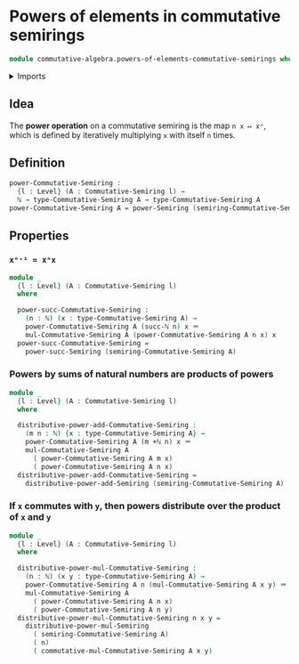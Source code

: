 # Powers of elements in commutative semirings

```agda
module commutative-algebra.powers-of-elements-commutative-semirings where
```

<details><summary>Imports</summary>

```agda
open import commutative-algebra.commutative-semirings

open import elementary-number-theory.addition-natural-numbers
open import elementary-number-theory.natural-numbers

open import foundation.identity-types
open import foundation.universe-levels

open import ring-theory.powers-of-elements-semirings
```

</details>

## Idea

The **power operation** on a commutative semiring is the map `n x ↦ xⁿ`, which
is defined by iteratively multiplying `x` with itself `n` times.

## Definition

```agda
power-Commutative-Semiring :
  {l : Level} (A : Commutative-Semiring l) →
  ℕ → type-Commutative-Semiring A → type-Commutative-Semiring A
power-Commutative-Semiring A = power-Semiring (semiring-Commutative-Semiring A)
```

## Properties

### `xⁿ⁺¹ = xⁿx`

```agda
module _
  {l : Level} (A : Commutative-Semiring l)
  where

  power-succ-Commutative-Semiring :
    (n : ℕ) (x : type-Commutative-Semiring A) →
    power-Commutative-Semiring A (succ-ℕ n) x ＝
    mul-Commutative-Semiring A (power-Commutative-Semiring A n x) x
  power-succ-Commutative-Semiring =
    power-succ-Semiring (semiring-Commutative-Semiring A)
```

### Powers by sums of natural numbers are products of powers

```agda
module _
  {l : Level} (A : Commutative-Semiring l)
  where

  distributive-power-add-Commutative-Semiring :
    (m n : ℕ) {x : type-Commutative-Semiring A} →
    power-Commutative-Semiring A (m +ℕ n) x ＝
    mul-Commutative-Semiring A
      ( power-Commutative-Semiring A m x)
      ( power-Commutative-Semiring A n x)
  distributive-power-add-Commutative-Semiring =
    distributive-power-add-Semiring (semiring-Commutative-Semiring A)
```

### If `x` commutes with `y`, then powers distribute over the product of `x` and `y`

```agda
module _
  {l : Level} (A : Commutative-Semiring l)
  where

  distributive-power-mul-Commutative-Semiring :
    (n : ℕ) (x y : type-Commutative-Semiring A) →
    power-Commutative-Semiring A n (mul-Commutative-Semiring A x y) ＝
    mul-Commutative-Semiring A
      ( power-Commutative-Semiring A n x)
      ( power-Commutative-Semiring A n y)
  distributive-power-mul-Commutative-Semiring n x y =
    distributive-power-mul-Semiring
      ( semiring-Commutative-Semiring A)
      ( n)
      ( commutative-mul-Commutative-Semiring A x y)
```
